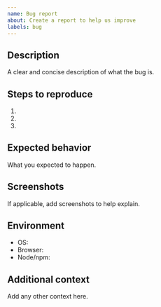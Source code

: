 ```yaml
---
name: Bug report
about: Create a report to help us improve
labels: bug
---
```


## Description
A clear and concise description of what the bug is.

## Steps to reproduce
1. 
2. 
3. 

## Expected behavior
What you expected to happen.

## Screenshots
If applicable, add screenshots to help explain.

## Environment
- OS: 
- Browser: 
- Node/npm: 

## Additional context
Add any other context here.
